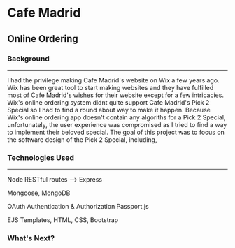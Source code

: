 # Cafe Madrid
## Online Ordering


### Background
---
I had the privilege making Cafe Madrid's website on Wix a few years ago. Wix has been great tool to start making websites and they have fulfilled most of Cafe Madrid's wishes for their website except for a few intricacies. Wix's online ordering system didnt quite support Cafe Madrid's Pick 2 Special so I had to find a round about way to make it happen. Because Wix's online ordering app doesn't contain any algoriths for a Pick 2 Special, unfortunately, the user experience was compromised as I tried to find a way to implement their beloved special. The goal of this project was to focus on the software design of the Pick 2 Special, including, 

### Technologies Used
---
Node
RESTful routes --> Express

Mongoose, MongoDB

OAuth Authentication & Authorization
Passport.js

EJS Templates, HTML, CSS, Bootstrap

### What's Next?

